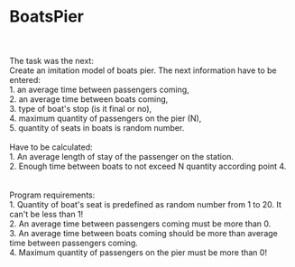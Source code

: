 # BoatsPier</br>

</br>
</br>
The task was the next:</br>
Create an imitation model of boats pier. The next information have to be entered:</br>
1. an average time between passengers coming,</br>
2. an average time between boats coming,</br>
3. type of boat's stop (is it final or no),</br>
4. maximum quantity of passengers on the pier (N),</br>
5. quantity of seats in boats is random number.</br>
</br>
Have to be calculated:</br>
1. An average length of stay of the passenger on the station.</br>
2. Enough time between boats to not exceed N quantity according point 4.</br>
</br>
</br>
Program requirements:</br>
1. Quantity of boat's seat is predefined as random number from 1 to 20. It can't be less than 1!</br>
2. An average time between passengers coming must be more than 0.</br>
3. An average time between boats coming should be more than average time between passengers coming.</br>
4. Maximum quantity of passengers on the pier must be more than 0!</br>
